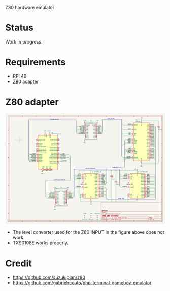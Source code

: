 Z80 hardware emulator

# Status

Work in progress.

# Requirements

* RPi 4B
* Z80 adapter

# Z80 adapter

![circuit](https://github.com/hasegawa-tomoki/z80-hardware-emulator/blob/main/images/circuit.png)

* The level converter used for the Z80 INPUT in the figure above does not work.
* TXS0108E works properly.

# Credit

* https://github.com/suzukiplan/z80
* https://github.com/gabrielrcouto/php-terminal-gameboy-emulator
